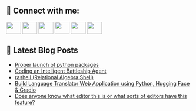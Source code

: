 ## 🔎 Connect with me:
[<img height="32" width="40" src="https://cdn.jsdelivr.net/npm/simple-icons@v5/icons/telegram.svg" />](https://t.me/bullbesh)
[<img height="32" width="40" src="https://cdn.jsdelivr.net/npm/simple-icons@v5/icons/vk.svg" />](https://vk.com/bullbesh)
[<img height="32" width="40" src="https://cdn.jsdelivr.net/npm/simple-icons@v5/icons/twitter.svg" />](https://twitter.com/bullbesh1)
[<img height="32" width="40" src="https://cdn.jsdelivr.net/npm/simple-icons@v5/icons/instagram.svg" />](https://www.instagram.com/bullbesh)
[<img height="32" width="40" src="https://cdn.jsdelivr.net/npm/simple-icons@v5/icons/reddit.svg" />](https://www.reddit.com/user/bullbesh)
[<img height="32" width="40" src="https://cdn.jsdelivr.net/npm/simple-icons@v5/icons/youtube.svg" />](https://www.youtube.com/channel/UCtfjRs6uzgq5mfm8S06WTcg)

## 📕 Latest Blog Posts
<!-- BLOG-POST-LIST:START -->
- [Proper launch of python packages](https://www.reddit.com/r/Python/comments/u9q8tx/proper_launch_of_python_packages/)
- [Coding an Intelligent Battleship Agent](https://www.reddit.com/r/Python/comments/u9pn6u/coding_an_intelligent_battleship_agent/)
- [rashell &lpar;Relational Algebra Shell&rpar;](https://www.reddit.com/r/Python/comments/u9p9g6/rashell_relational_algebra_shell/)
- [Build Language Translator Web Application using Python, Hugging Face &amp; Gradio](https://www.reddit.com/r/Python/comments/u9owr7/build_language_translator_web_application_using/)
- [Does anyone know what editor this is or what sorts of editors have this feature?](https://www.reddit.com/r/Python/comments/u9obb5/does_anyone_know_what_editor_this_is_or_what/)
<!-- BLOG-POST-LIST:END -->
